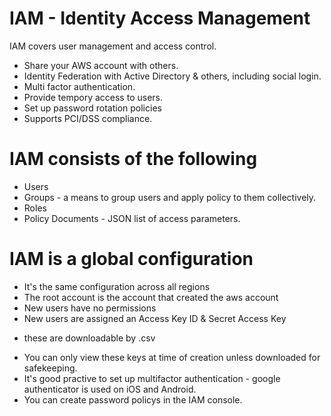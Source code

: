 # IAM - Identity Access Management

IAM covers user management and access control.

* Share your AWS account with others.
* Identity Federation with Active Directory & others, including social login.
* Multi factor authentication.
* Provide tempory access to users.
* Set up password rotation policies
* Supports PCI/DSS compliance.

# IAM consists of the following
* Users
* Groups - a means to group users and apply policy to them collectively.
* Roles
* Policy Documents - JSON list of access parameters.

# IAM is a global configuration
* It's the same configuration across all regions
* The root account is the account that created the aws account
* New users have no permissions
* New users are assigned an Access Key ID & Secret Access Key
 - these are downloadable by .csv
* You can only view these keys at time of creation unless downloaded for safekeeping.
* It's good practive to set up multifactor authentication - google authenticator is used on iOS and Android.
* You can create password policys in the IAM console.
